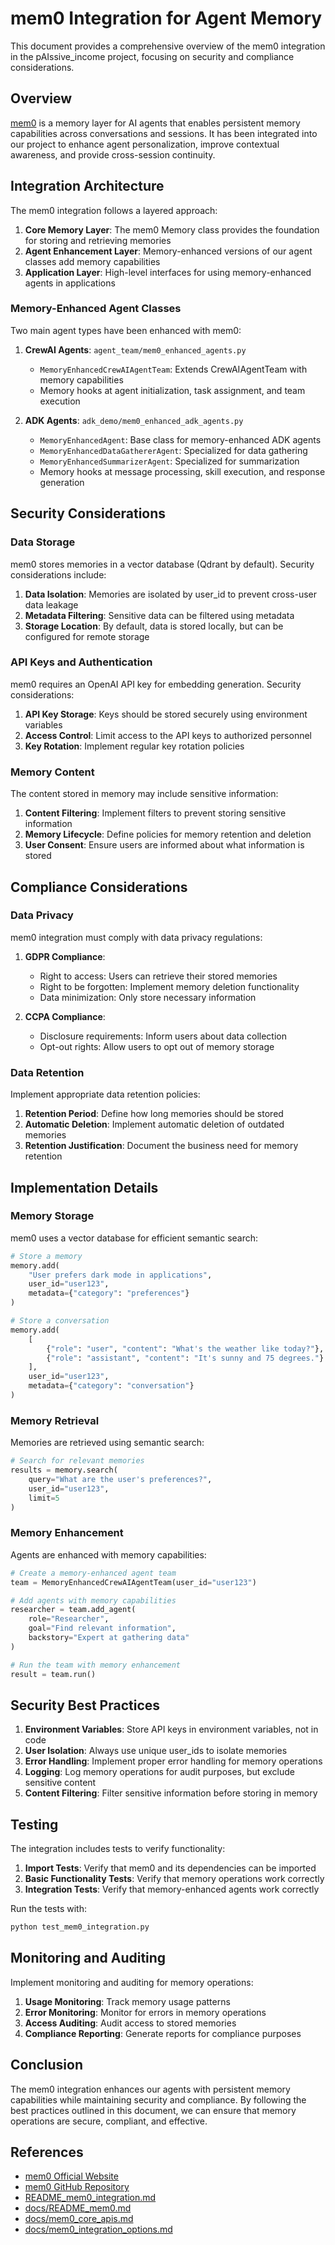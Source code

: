 # mem0 Integration for Agent Memory

This document provides a comprehensive overview of the mem0 integration in the pAIssive_income project, focusing on security and compliance considerations.

## Overview

[mem0](https://mem0.ai) is a memory layer for AI agents that enables persistent memory capabilities across conversations and sessions. It has been integrated into our project to enhance agent personalization, improve contextual awareness, and provide cross-session continuity.

## Integration Architecture

The mem0 integration follows a layered approach:

1. **Core Memory Layer**: The mem0 Memory class provides the foundation for storing and retrieving memories
2. **Agent Enhancement Layer**: Memory-enhanced versions of our agent classes add memory capabilities
3. **Application Layer**: High-level interfaces for using memory-enhanced agents in applications

### Memory-Enhanced Agent Classes

Two main agent types have been enhanced with mem0:

1. **CrewAI Agents**: `agent_team/mem0_enhanced_agents.py`
   - `MemoryEnhancedCrewAIAgentTeam`: Extends CrewAIAgentTeam with memory capabilities
   - Memory hooks at agent initialization, task assignment, and team execution

2. **ADK Agents**: `adk_demo/mem0_enhanced_adk_agents.py`
   - `MemoryEnhancedAgent`: Base class for memory-enhanced ADK agents
   - `MemoryEnhancedDataGathererAgent`: Specialized for data gathering
   - `MemoryEnhancedSummarizerAgent`: Specialized for summarization
   - Memory hooks at message processing, skill execution, and response generation

## Security Considerations

### Data Storage

mem0 stores memories in a vector database (Qdrant by default). Security considerations include:

1. **Data Isolation**: Memories are isolated by user_id to prevent cross-user data leakage
2. **Metadata Filtering**: Sensitive data can be filtered using metadata
3. **Storage Location**: By default, data is stored locally, but can be configured for remote storage

### API Keys and Authentication

mem0 requires an OpenAI API key for embedding generation. Security considerations:

1. **API Key Storage**: Keys should be stored securely using environment variables
2. **Access Control**: Limit access to the API keys to authorized personnel
3. **Key Rotation**: Implement regular key rotation policies

### Memory Content

The content stored in memory may include sensitive information:

1. **Content Filtering**: Implement filters to prevent storing sensitive information
2. **Memory Lifecycle**: Define policies for memory retention and deletion
3. **User Consent**: Ensure users are informed about what information is stored

## Compliance Considerations

### Data Privacy

mem0 integration must comply with data privacy regulations:

1. **GDPR Compliance**: 
   - Right to access: Users can retrieve their stored memories
   - Right to be forgotten: Implement memory deletion functionality
   - Data minimization: Only store necessary information

2. **CCPA Compliance**:
   - Disclosure requirements: Inform users about data collection
   - Opt-out rights: Allow users to opt out of memory storage

### Data Retention

Implement appropriate data retention policies:

1. **Retention Period**: Define how long memories should be stored
2. **Automatic Deletion**: Implement automatic deletion of outdated memories
3. **Retention Justification**: Document the business need for memory retention

## Implementation Details

### Memory Storage

mem0 uses a vector database for efficient semantic search:

```python
# Store a memory
memory.add(
    "User prefers dark mode in applications",
    user_id="user123",
    metadata={"category": "preferences"}
)

# Store a conversation
memory.add(
    [
        {"role": "user", "content": "What's the weather like today?"},
        {"role": "assistant", "content": "It's sunny and 75 degrees."}
    ],
    user_id="user123",
    metadata={"category": "conversation"}
)
```

### Memory Retrieval

Memories are retrieved using semantic search:

```python
# Search for relevant memories
results = memory.search(
    query="What are the user's preferences?",
    user_id="user123",
    limit=5
)
```

### Memory Enhancement

Agents are enhanced with memory capabilities:

```python
# Create a memory-enhanced agent team
team = MemoryEnhancedCrewAIAgentTeam(user_id="user123")

# Add agents with memory capabilities
researcher = team.add_agent(
    role="Researcher",
    goal="Find relevant information",
    backstory="Expert at gathering data"
)

# Run the team with memory enhancement
result = team.run()
```

## Security Best Practices

1. **Environment Variables**: Store API keys in environment variables, not in code
2. **User Isolation**: Always use unique user_ids to isolate memories
3. **Error Handling**: Implement proper error handling for memory operations
4. **Logging**: Log memory operations for audit purposes, but exclude sensitive content
5. **Content Filtering**: Filter sensitive information before storing in memory

## Testing

The integration includes tests to verify functionality:

1. **Import Tests**: Verify that mem0 and its dependencies can be imported
2. **Basic Functionality Tests**: Verify that memory operations work correctly
3. **Integration Tests**: Verify that memory-enhanced agents work correctly

Run the tests with:

```bash
python test_mem0_integration.py
```

## Monitoring and Auditing

Implement monitoring and auditing for memory operations:

1. **Usage Monitoring**: Track memory usage patterns
2. **Error Monitoring**: Monitor for errors in memory operations
3. **Access Auditing**: Audit access to stored memories
4. **Compliance Reporting**: Generate reports for compliance purposes

## Conclusion

The mem0 integration enhances our agents with persistent memory capabilities while maintaining security and compliance. By following the best practices outlined in this document, we can ensure that memory operations are secure, compliant, and effective.

## References

- [mem0 Official Website](https://mem0.ai)
- [mem0 GitHub Repository](https://github.com/mem0ai/mem0)
- [README_mem0_integration.md](../../README_mem0_integration.md)
- [docs/README_mem0.md](../README_mem0.md)
- [docs/mem0_core_apis.md](../mem0_core_apis.md)
- [docs/mem0_integration_options.md](../mem0_integration_options.md)

